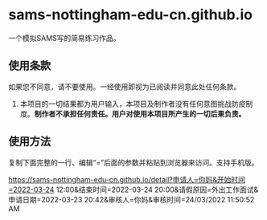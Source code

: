 # sams-nottingham-edu-cn.github.io

一个模拟SAMS写的简易练习作品。

## 使用条款

如果您不同意，请不要使用。一经使用即视为已阅读并同意此处任何条款。

1. 本项目的一切结果都为用户输入，本项目及制作者没有任何意图挑战防疫制度。**制作者不承担任何责任。用户对使用本项目所产生的一切后果负责。**

## 使用方法

复制下面完整的一行、编辑“=”后面的参数并粘贴到浏览器来访问。支持手机版。

https://sams-nottingham-edu-cn.github.io/detail?申请人=你妈&开始时间=2022-03-24 12:00&结束时间=2022-03-24 20:00&请假原因=外出工作面试&申请日期=2022-03-23 20:42&审核人=你妈&审核时间=24/03/2022 11:50:52 AM

